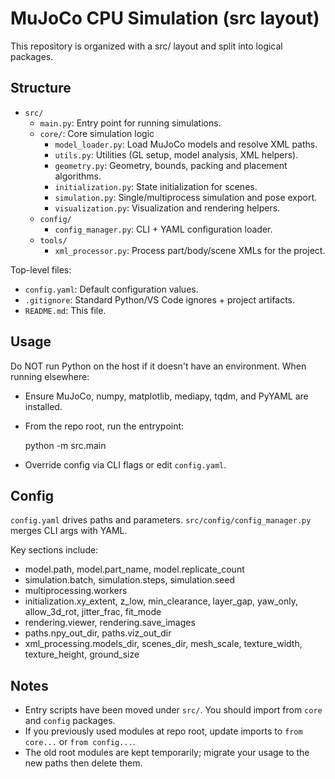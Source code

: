 # MuJoCo CPU Simulation (src layout)

This repository is organized with a src/ layout and split into logical packages.

## Structure

- `src/`
  - `main.py`: Entry point for running simulations.
  - `core/`: Core simulation logic
    - `model_loader.py`: Load MuJoCo models and resolve XML paths.
    - `utils.py`: Utilities (GL setup, model analysis, XML helpers).
    - `geometry.py`: Geometry, bounds, packing and placement algorithms.
    - `initialization.py`: State initialization for scenes.
    - `simulation.py`: Single/multiprocess simulation and pose export.
    - `visualization.py`: Visualization and rendering helpers.
  - `config/`
    - `config_manager.py`: CLI + YAML configuration loader.
  - `tools/`
    - `xml_processor.py`: Process part/body/scene XMLs for the project.

Top-level files:

- `config.yaml`: Default configuration values.
- `.gitignore`: Standard Python/VS Code ignores + project artifacts.
- `README.md`: This file.

## Usage

Do NOT run Python on the host if it doesn't have an environment. When running elsewhere:

- Ensure MuJoCo, numpy, matplotlib, mediapy, tqdm, and PyYAML are installed.
- From the repo root, run the entrypoint:

  python -m src.main

- Override config via CLI flags or edit `config.yaml`.

## Config

`config.yaml` drives paths and parameters. `src/config/config_manager.py` merges CLI args with YAML.

Key sections include:

- model.path, model.part_name, model.replicate_count
- simulation.batch, simulation.steps, simulation.seed
- multiprocessing.workers
- initialization.xy_extent, z_low, min_clearance, layer_gap, yaw_only, allow_3d_rot, jitter_frac, fit_mode
- rendering.viewer, rendering.save_images
- paths.npy_out_dir, paths.viz_out_dir
- xml_processing.models_dir, scenes_dir, mesh_scale, texture_width, texture_height, ground_size

## Notes

- Entry scripts have been moved under `src/`. You should import from `core` and `config` packages.
- If you previously used modules at repo root, update imports to `from core...` or `from config...`.
- The old root modules are kept temporarily; migrate your usage to the new paths then delete them.
